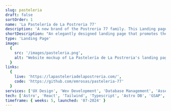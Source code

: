 ```yaml
---
slug: pasteleria
draft: false
sortOrder: 1
name: 'La Pastelería de La Postreria 77'
description: 'A new brand of the Postreria 77 family. This Landing page was created to promote the new brand and its products. It was built in record time using Astro and Astro DB to manage the products and categories. The website features a dynamic menu and an elegantly designed interface.'
shortDescription: "An elegantly designed landing page that promotes the brand's desserts and branches."
type: 'Landing Page'
image:
  {
    src: '/images/pasteleria.png',
    alt: "Website mockup of La Pastelería de La Postreria's landing page"
  }
links:
  {
    live: 'https://lapasteleriadelapostreria.com/',
    code: 'https://github.com/emrosas/pasteleria-77'
  }
services: ['UX Design', 'Wev Development', 'Database Management', 'Asset Creation']
tech: ['Astro', 'React', 'Tailwind', 'Typescript', 'Astro DB', 'GSAP', 'Rive', 'Vercel']
timeframe: { weeks: 5, launched: '07-2024' }
---
```

